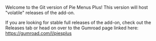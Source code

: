 Welcome to the Git version of Pie Menus Plus! This version will host "volatile" releases of the add-on.

If you are looking for stable full releases of the add-on, check out the Releases tab or head on over to the Gumroad page linked here: https://gumroad.com/l/piesplus